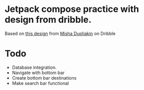 # Jetpack compose practice with design from dribble.

Based on [this design](https://dribbble.com/shots/16049555-Online-Class-Platform) from
[Misha Dupliakin](https://dribbble.com/mishadupliakin) on Dribble

# **Todo**

- Database integration.
- Navigate with bottom bar
- Create bottom bar destinations
- Make search bar functional